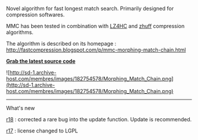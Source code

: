 Novel algorithm for fast longest match search.
Primarily designed for compression softwares.

MMC has been tested in combination with [LZ4HC](http://code.google.com/p/lz4hc/) and [zhuff](http://fastcompression.blogspot.fr/p/zhuff.html) compression algorithms.

The algorithm is described on its homepage :
http://fastcompression.blogspot.com/p/mmc-morphing-match-chain.html

**[Grab the latest source code](http://code.google.com/p/mmc/source/browse/#svn%2Ftrunk)**

![http://sd-1.archive-host.com/membres/images/182754578/Morphing_Match_Chain.png](http://sd-1.archive-host.com/membres/images/182754578/Morphing_Match_Chain.png)


---

What's new

[r18](https://code.google.com/p/mmc/source/detail?r=18) : corrected a rare bug into the update function. Update is recommended.

[r17](https://code.google.com/p/mmc/source/detail?r=17) : license changed to LGPL